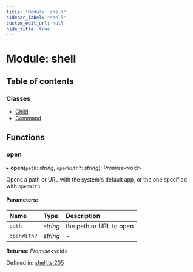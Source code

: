 ```yaml
---
title: "Module: shell"
sidebar_label: "shell"
custom_edit_url: null
hide_title: true
---
```


# Module: shell

## Table of contents

### Classes

- [Child](../classes/shell.child.md)
- [Command](../classes/shell.command.md)

## Functions

### open

▸ **open**(`path`: *string*, `openWith?`: *string*): *Promise*<void\>

Opens a path or URL with the system's default app,
or the one specified with `openWith`.

#### Parameters:

Name | Type | Description |
:------ | :------ | :------ |
`path` | *string* | the path or URL to open   |
`openWith?` | *string* | - |

**Returns:** *Promise*<void\>

Defined in: [shell.ts:205](https://github.com/tauri-apps/tauri/blob/850a99a5/tooling/api/src/shell.ts#L205)

